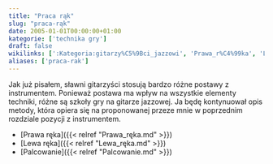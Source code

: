 ```yaml
---
title: "Praca rąk"
slug: "praca-rąk"
date: 2005-01-01T00:00:00+01:00
kategorie: ['technika gry']
draft: false
wikilinks: [':Kategoria:gitarzy%C5%9Bci_jazzowi', 'Prawa_r%C4%99ka', 'Lewa_r%C4%99ka', 'Palcowanie']
aliases: ['praca-rak']
---
```

Jak już pisałem, sławni
gitarzyści<!-- link nie odnosił się do niczego --> stosują bardzo
różne postawy z instrumentem. Ponieważ postawa ma wpływ na wszystkie
elementy techniki, różne są szkoły gry na gitarze jazzowej. Ja będę
kontynuował opis metody, która opiera się na proponowanej przeze mnie w
poprzednim rozdziale pozycji z instrumentem.

  - [Prawa ręka]({{< relref "Prawa_ręka.md" >}})
  - [Lewa ręka]({{< relref "Lewa_ręka.md" >}})
  - [Palcowanie]({{< relref "Palcowanie.md" >}})

